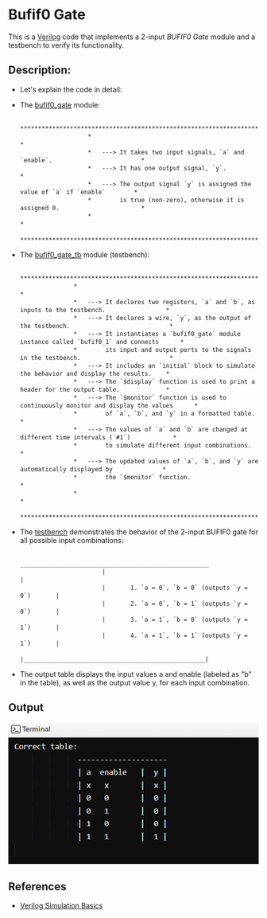 # Bufif0 Gate

   This is a [Verilog](https://en.wikipedia.org/wiki/Verilog#:~:text=Verilog%2C%20standardized%20as%20IEEE%201364,register%2Dtransfer%20level%20of%20abstraction.) code that implements a 2-input *BUFIF0 Gate* module and a testbench to verify its functionality.

## Description:
	
   * Let's explain the code in detail:

   * The [bufif0_gate](Bufif0%20Gate/bufif0_gate.v) module:

                            ********************************************************************************
                            *                                                                              *
				            *   ---> It takes two input signals, `a` and `enable`.                         *
				            *   ---> It has one output signal, `y`.                                        *
				            *   ---> The output signal `y` is assigned the value of `a` if `enable`        *
                            *        is true (non-zero), otherwise it is assigned 0.                       *
                            *                                                                              *
                            ********************************************************************************

   * The [bufif0_gate_tb](Bufif0%20Gate/bufif0_gate_tb.v) module (testbench):

                        **********************************************************************************************
                        *                                                                                            *
				        *   ---> It declares two registers, `a` and `b`, as inputs to the testbench.                 *
				        *   ---> It declares a wire, `y`, as the output of the testbench.                            *
				        *   ---> It instantiates a `bufif0_gate` module instance called `bufif0_1` and connects      *
                        *        its input and output ports to the signals in the testbench.                         *
				        *   ---> It includes an `initial` block to simulate the behavior and display the results.    *
				        *   ---> The `$display` function is used to print a header for the output table.             *
				        *   ---> The `$monitor` function is used to continuously monitor and display the values      * 
                        *        of `a`, `b`, and `y` in a formatted table.                                          *
				        *   ---> The values of `a` and `b` are changed at different time intervals (`#1`)            *
                        *        to simulate different input combinations.                                           *
				        *   ---> The updated values of `a`, `b`, and `y` are automatically displayed by              *
                        *        the `$monitor` function.                                                            *
                        *                                                                                            *
                        **********************************************************************************************

   * The [testbench]() demonstrates the behavior of the 2-input BUFIF0 gate for all possible input combinations:

                                _____________________________________________________
                                |                                                   |
                                |       1. `a = 0`, `b = 0` (outputs `y = 0`)       |
                                |       2. `a = 0`, `b = 1` (outputs `y = 0`)       |
                                |       3. `a = 1`, `b = 0` (outputs `y = 1`)       |
                                |       4. `a = 1`, `b = 1` (outputs `y = 1`)       |
                                |___________________________________________________|


   * The output table displays the input values a and enable (labeled as "b" in the table), as well as the output value y, for each input combination.

## Output

![Bufif0 Gate](https://github.com/jElhamm/Verilog-HDL-Codes-Collection/blob/main/Gates/Bufif0%20Gate/Output.png)


## References

   * [Verilog Simulation Basics](https://www.javatpoint.com/verilog-simulation-basics#:~:text=Verilog%20is%20a%20hardware%20description,behaves%20in%20an%20intended%20way.)